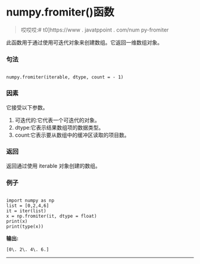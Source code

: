 # numpy.fromiter()函数

> 哎哎哎:# t0]https://www . javatppoint . com/num py-fromiter

此函数用于通过使用可迭代对象来创建数组。它返回一维数组对象。

### 句法

```

numpy.fromiter(iterable, dtype, count = - 1)

```

### 因素

它接受以下参数。

1.  可迭代的:它代表一个可迭代的对象。
2.  dtype:它表示结果数组项的数据类型。
3.  count:它表示要从数组中的缓冲区读取的项目数。

### 返回

返回通过使用 iterable 对象创建的数组。

### 例子

```

import numpy as np
list = [0,2,4,6]
it = iter(list)
x = np.fromiter(it, dtype = float)
print(x)
print(type(x))

```

**输出:**

```
[0\. 2\. 4\. 6.]

```

* * *